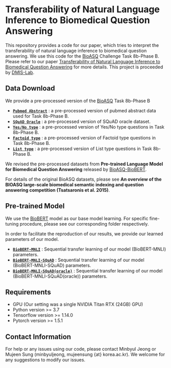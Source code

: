 # Transferability of Natural Language Inference to Biomedical Question Answering
This repository provides a code for our paper, which tries to interpret the transferability of natural language inference to biomedical question answering.
We use this code for the [BioASQ](http://bioasq.org/) Challenge Task 8b-Phase B.
Please refer to our paper [Transferability of Natural Language Inference to Biomedical Question Answering]() for more details.
This project is proceeded by [DMIS-Lab](https://dmis.korea.ac.kr).

## Data Download
We provide a pre-processed version of the [BioASQ](http://participants-area.bioasq.org/datasets/) Task 8b-Phase B
* **[`Pubmed Abstract`](https://drive.google.com/drive/folders/1JPMC4P7dgeoG-JW3yMKY8t6bnym5-GNb?usp=sharing)** : a pre-processed version of pubmed abstract data used for Task 8b-Phase B.
* **[`SQuAD Oracle`](https://drive.google.com/drive/folders/1FlEPhxr_2Y-WwpvepkTOOVvMd0aQ9n0x)** : a pre-processed version of SQuAD oracle dataset.
* **[`Yes/No type`](https://drive.google.com/file/d/1TnGPE5HQeVFoOn7hPAHemOLdVNgKut1J/view?usp=sharing)** : a pre-processed version of Yes/No type questions in Task 8b-Phase B.
* **[`Factoid type`](https://drive.google.com/file/d/1eP7w9iCZ84KuwRbwfbYCC3K1UPpyEe0f/view?usp=sharing)** : a pre-processed version of Factoid type questions in Task 8b-Phase B.
* **[`List type`](https://drive.google.com/file/d/1qpUvMosQ8ufIfuyeyKcVlsyEa7J0H7PY/view?usp=sharing)** : a pre-processed version of List type questions in Task 8b-Phase B.

We revised the pre-processed datasets from **Pre-trained Language Model for Biomedical Question Answering** released by [BioASQ-BioBERT](https://github.com/dmis-lab/bioasq-biobert).

For details of the original BioASQ datasets, please see **An overview of the BIOASQ large-scale biomedical semantic indexing and question answering competition (Tsatsaronis et al. 2015)**.

## Pre-trained Model
We use the [BioBERT](https://github.com/dmis-lab/biobert) model as our base model learning.
For specific fine-tuning procedure, please see our corresponding folder respectively.

In order to facilitate the reproduction of our results, we provide our learned parameters of our model.
* **[`BioBERT-MNLI`]()** : Sequential transfer learning of our model (BioBERT-MNLI) parameters. 
* **[`BioBERT-MNLI-SQuAD`]()** : Sequential transfer learning of our model (BioBERT-MNLI-SQuAD) parameters.
* **[`BioBERT-MNLI-SQuAD(oracle)`]()** : Sequential transfer learning of our model (BioBERT-MNLI-SQuAD(oracle)) parameters.

## Requirements

* GPU (Our setting was a single NVIDIA Titan RTX (24GB) GPU)
* Python version >= 3.7
* Tensorflow version >= 1.14.0
* Pytorch version >= 1.5.1

## Contact Information
For help or any issues using our code, please contact Minbyul Jeong or Mujeen Sung (minbyuljeong, mujeensung {at} korea.ac.kr).
We welcome for any suggestions to modify our issues.
